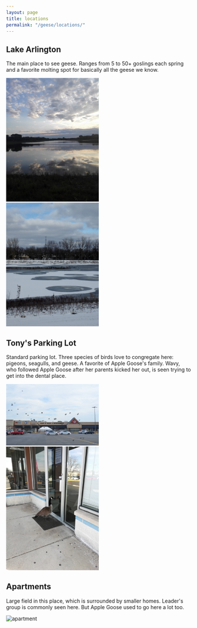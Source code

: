 ```yaml
---
layout: page
title: locations
permalink: "/geese/locations/"
--- 
```


<h2>
Lake Arlington
</h2>

The main place to see geese. Ranges from 5 to 50+ goslings each spring and a favorite molting spot for basically all the geese we know.

<img src="/images/geese/locations/lake.jpg" alt="lake" style="height: 50%; width: 50%;"/>
<img src="/images/geese/locations/lake2.jpg" alt="lake" style="height: 50%; width: 50%;"/>

<h2>
Tony's Parking Lot
</h2>

Standard parking lot. Three species of birds love to congregate here: pigeons, seagulls, and geese. A favorite of Apple Goose's family. Wavy, who followed Apple Goose after her parents kicked her out, is seen trying to get into the dental place.

<img src="/images/geese/locations/tony.jpg" alt="tony" style="height: 50%; width: 50%;"/>
<img src="/images/geese/locations/tony2.jpg" alt="tony" style="height: 50%; width: 50%;"/>

<h2>
Apartments
</h2>

Large field in this place, which is surrounded by smaller homes. Leader's group is commonly seen here. But Apple Goose used to go here a lot too. 

<img src="/images/geese/locations/apartment.jpg" alt="apartment" style="height: 50%; width: 50%;"/>
